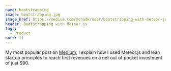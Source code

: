 ```yaml
---
name: bootstrapping
image: bootstrapping.jpg
image_href: https://medium.com/@chadkruser/bootstrapping-with-meteor-js-a63665cc7335
header: Bootstrapping with Meteor.js
tags:
  - Product
sort: 11
---
```

My most popular post on [Medium](https://medium.com/@chadkruser/bootstrapping-with-meteor-js-a63665cc7335), I explain how I used Meteor.js and lean startup principles to reach first revenues on a net out of pocket investment of just $90.
